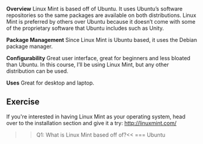 <b>Overview</b>
Linux Mint is based off of Ubuntu. It uses Ubuntu’s software repositories so the same packages are available on both distributions. Linux Mint is preferred by others over Ubuntu because it doesn’t come with some of the proprietary software that Ubuntu includes such as Unity.

<b>Package Management</b>
Since Linux Mint is Ubuntu based, it uses the Debian package manager.

<b>Configurability</b>
Great user interface, great for beginners and less bloated than Ubuntu. In this course, I’ll be using Linux Mint, but any other distribution can be used. 

<b>Uses</b>
Great for desktop and laptop.

## Exercise

If you're interested in having Linux Mint as your operating system, head over to the installation section and give it a try: <a href='http://linuxmint.com/'>http://linuxmint.com/</a>

>>Q1: What is Linux Mint based off of?<<
=== Ubuntu
